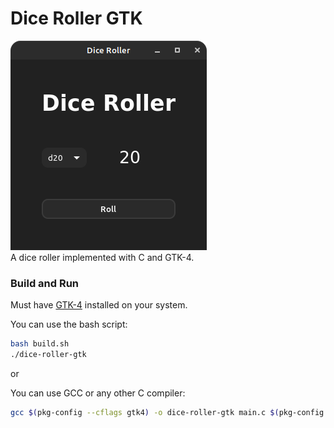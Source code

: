 # Dice Roller GTK
![](Example.png) <br>
A dice roller implemented with C and GTK-4.

### Build and Run
Must have [GTK-4](https://www.gtk.org/) installed on your system.

You can use the bash script:
```bash
bash build.sh
./dice-roller-gtk
```

or

You can use GCC or any other C compiler:
```bash
gcc $(pkg-config --cflags gtk4) -o dice-roller-gtk main.c $(pkg-config --libs gtk4)
```
